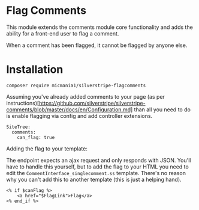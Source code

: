 # Flag Comments

This module extends the comments module core functionality and adds the ability for a front-end user to flag a comment.

When a comment has been flagged, it cannot be flagged by anyone else.

# Installation

`composer require micmania1/silverstripe-flagcomments`

Assuming you've already added comments to your page (as per instructions)[https://github.com/silverstripe/silverstripe-comments/blob/master/docs/en/Configuration.md]
than all you need to do is enable flagging via config and add controller extensions.

```
SiteTree:
  comments:
    can_flag: true
```


Adding the flag to your template:

The endpoint expects an ajax request and only responds with JSON. You'll have to handle this yourself, but to add the flag to your HTML you need to edit the `CommentInterface_singlecomment.ss` template. There's no reason why you can't add this to another template (this is just a helping hand).

```
<% if $canFlag %>
	<a href="$FlagLink">Flag</a>
<% end_if %>
```
